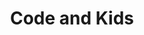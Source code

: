 ---
layout: post
title: Code and Kids
excerpt: >
    Why we should give kids the oportunity to learn code and how can we do it. This is a little video with a
    talk that I did internally at Ve Bilbao in order to find people to create a Coder Dojo.
ogImage: /images/blog/2015/code-and-kids.jpg
featuredImage: /images/blog/2015/code-and-kids.jpg
category: [personal]
external: Ve Interactive's Tech Blog
redirect_to:
  - http://tech.veinteractive.com/code-and-kids.html
---